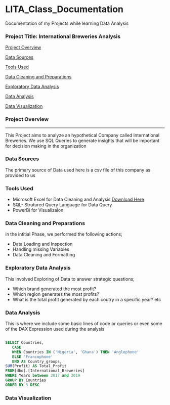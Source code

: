 # LITA_Class_Documentation
Documentation of my Projects while learning Data Analysis

### Project Title: International Breweries Analysis

[Project Overview](#project-overview)

[Data Sources](#data-sources)

[Tools Used](#tools-used)

[Data Cleaning and Preparations](#data-cleaning-and-preparations)

[Exploratory Data Analysis](#exploratory-data-analysis)

[Data Analysis](#data-analysis)

[Data Visualization](#data-visualization)
### Project Overview
---
This Project aims to  analyze an hypothetical Company called International Breweries. We use SQL Queries to generate insights that will be important for decision making in the organization
### Data Sources
 The primary source of Data used here is a csv file of this company as provided to us

### Tools Used

- Microsoft Excel for Data Cleaning and Analysis [Download Here](https://www.Microsoft.com)
- SQL- Strutured Query Language for Data Query
- PowerBi for Visualizaion

### Data Cleaning and Preparations
  in the intitial Phase, we performed the following actions;
  - Data Loading and Inspection
  - Handling missing Variables
  - Data Cleaning and Formatting
 
### Exploratory Data Analysis
  This involved Exploring of Data to answer strategic questions;
  - Which brand generated the most profit?
  - Which region generates the most profits?
  - What is the total profit generated by each coutry in a specific year? etc

  

   ### Data Analysis
 This is where we include some basic lines of code or queries or even some of the DAX Expression used during the analysis

 ```SQL

SELECT Countries,
	CASE
	WHEN Countries IN ('Nigeria', 'Ghana') THEN 'Anglophone'
	ELSE 'Francophone'
	END AS Country_groups,
SUM(Profit) AS Total_Profit
FROM[dbo].[International_Breweries]
WHERE Years between 2017 and 2019
GROUP BY Countries
ORDER BY 3 DESC
```


 ### Data Visualization

